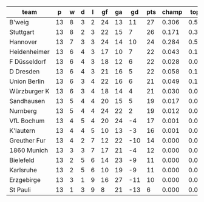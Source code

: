 |     team     | p  | w | d | l | gf | ga | gd  | pts | champ | top2  | top3  | top4  |  5-7  | bot4  | bot3  | bot2  |
|--------------|----|---|---|---|----|----|-----|-----|-------|-------|-------|-------|-------|-------|-------|-------|
| B'weig       | 13 | 8 | 3 | 2 | 24 | 13 |  11 |  27 | 0.306 | 0.518 | 0.671 | 0.777 | 0.169 | 0.000 | 0.000 | 0.000|
| Stuttgart    | 13 | 8 | 2 | 3 | 22 | 15 |   7 |  26 | 0.171 | 0.329 | 0.490 | 0.618 | 0.251 | 0.000 | 0.000 | 0.000|
| Hannover     | 13 | 7 | 3 | 3 | 24 | 14 |  10 |  24 | 0.284 | 0.500 | 0.645 | 0.758 | 0.176 | 0.000 | 0.000 | 0.000|
| Heidenheimer | 13 | 6 | 4 | 3 | 17 | 10 |   7 |  22 | 0.043 | 0.114 | 0.204 | 0.304 | 0.333 | 0.006 | 0.002 | 0.000|
| F Düsseldorf | 13 | 6 | 4 | 3 | 18 | 12 |   6 |  22 | 0.028 | 0.079 | 0.150 | 0.236 | 0.320 | 0.010 | 0.003 | 0.001|
| D Dresden    | 13 | 6 | 4 | 3 | 21 | 16 |   5 |  22 | 0.058 | 0.151 | 0.253 | 0.367 | 0.323 | 0.004 | 0.002 | 0.000|
| Union Berlin | 13 | 6 | 3 | 4 | 22 | 16 |   6 |  21 | 0.049 | 0.126 | 0.227 | 0.341 | 0.322 | 0.004 | 0.001 | 0.000|
| Würzburger K | 13 | 6 | 3 | 4 | 18 | 14 |   4 |  21 | 0.030 | 0.086 | 0.156 | 0.242 | 0.318 | 0.010 | 0.003 | 0.001|
| Sandhausen   | 13 | 5 | 4 | 4 | 20 | 15 |   5 |  19 | 0.017 | 0.046 | 0.089 | 0.148 | 0.261 | 0.020 | 0.008 | 0.002|
| Nurnberg     | 13 | 5 | 4 | 4 | 24 | 22 |   2 |  19 | 0.012 | 0.041 | 0.083 | 0.142 | 0.258 | 0.027 | 0.011 | 0.003|
| VfL Bochum   | 13 | 4 | 5 | 4 | 20 | 24 |  -4 |  17 | 0.001 | 0.005 | 0.014 | 0.029 | 0.096 | 0.147 | 0.075 | 0.030|
| K'lautern    | 13 | 4 | 4 | 5 | 10 | 13 |  -3 |  16 | 0.001 | 0.006 | 0.014 | 0.026 | 0.094 | 0.134 | 0.069 | 0.028|
| Greuther Fur | 13 | 4 | 2 | 7 | 12 | 22 | -10 |  14 | 0.000 | 0.001 | 0.002 | 0.005 | 0.030 | 0.371 | 0.231 | 0.123|
| 1860 Munich  | 13 | 3 | 3 | 7 | 17 | 21 |  -4 |  12 | 0.000 | 0.001 | 0.003 | 0.006 | 0.031 | 0.340 | 0.207 | 0.102|
| Bielefeld    | 13 | 2 | 5 | 6 | 14 | 23 |  -9 |  11 | 0.000 | 0.000 | 0.000 | 0.001 | 0.009 | 0.598 | 0.432 | 0.256|
| Karlsruhe    | 13 | 2 | 5 | 6 | 10 | 19 |  -9 |  11 | 0.000 | 0.000 | 0.000 | 0.000 | 0.004 | 0.712 | 0.564 | 0.369|
| Erzgebirge   | 13 | 3 | 1 | 9 | 16 | 27 | -11 |  10 | 0.000 | 0.000 | 0.001 | 0.001 | 0.005 | 0.703 | 0.553 | 0.368|
| St Pauli     | 13 | 1 | 3 | 9 |  8 | 21 | -13 |   6 | 0.000 | 0.000 | 0.000 | 0.000 | 0.000 | 0.913 | 0.840 | 0.718|
